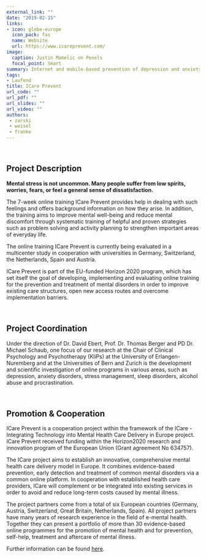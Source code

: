 ```yaml
---
external_link: ""
date: "2019-02-15"
links:
- icon: globe-europe
  icon_pack: fas
  name: Website
  url: https://www.icareprevent.com/
image:
  caption: Justin Mamelic on Pexels
  focal_point: Smart
summary: Internet and mobile-based prevention of depression and anxiety disorders
tags:
- Laufend
title: ICare Prevent
url_code: ""
url_pdf: ""
url_slides: ""
url_video: ""
authors:
 - zarski
 - weisel
 - franke
---
```


&nbsp;

## Project Description

**Mental stress is not uncommon. Many people suffer from low spirits, worries, fears, or feel a general sense of dissatisfaction.**

The 7-week online training ICare Prevent provides help in dealing with such feelings and offers background information on how they arise. In addition, the training aims to improve mental well-being and reduce mental discomfort through systematic training of helpful and proven strategies such as problem solving and activity planning to strengthen important areas of everyday life.

The online training ICare Prevent is currently being evaluated in a multicenter study in cooperation with universities in Germany, Switzerland, the Netherlands, Spain and Austria.

ICare Prevent is part of the EU-funded Horizon 2020 program, which has set itself the goal of developing, implementing and evaluating online training for the prevention and treatment of mental disorders in order to improve existing care structures, open new access routes and overcome implementation barriers.

&nbsp;

## Project Coordination

Under the direction of Dr. David Ebert, Prof. Dr. Thomas Berger and PD Dr. Michael Schaub, one focus of our research at the Chair of Clinical Psychology and Psychotherapy (KliPs) at the University of Erlangen-Nuremberg and at the Universities of Bern and Zurich is the development and scientific investigation of online programs in various areas, such as depression, anxiety disorders, stress management, sleep disorders, alcohol abuse and procrastination.

&nbsp;

## Promotion & Cooperation

ICare Prevent is a cooperation project within the framework of the ICare - Integrating Technology into Mental Health Care Delivery in Europe project. ICare Prevent received funding within the Horizon2020 research and innovation program of the European Union (Grant agreement No 634757).

The ICare project aims to establish an innovative, comprehensive mental health care delivery model in Europe. It combines evidence-based prevention, early detection and treatment of common mental disorders via a common online platform. In cooperation with established health care providers, ICare will complement or be integrated into existing services in order to avoid and reduce long-term costs caused by mental illness.

The project partners come from a total of six European countries (Germany, Austria, Switzerland, Great Britain, Netherlands, Spain). All project partners have many years of research experience in the field of e-mental health. Together they can present a portfolio of more than 30 evidence-based online programmes for the promotion of mental health and for prevention, self-help, treatment and aftercare of mental illness.

Further information can be found [here](https://icareprevent.com/).

[](banner.png)
